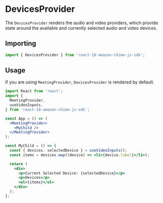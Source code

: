 # DevicesProvider

The `DevicesProvider` renders the audio and video providers, which provide state around the available and currently selected audio and video devices.

## Importing

```jsx
import { DevicesProvider } from 'react-18-amazon-chime-js-sdk';
```

## Usage

If you are using `MeetingProvider`, `DevicesProvider` is rendered by default.

```jsx
import React from 'react';
import {
  MeetingProvider,
  useVideoInputs,
} from 'react-18-amazon-chime-js-sdk';

const App = () => (
  <MeetingProvider>
    <MyChild />
  </MeetingProvider>
);

const MyChild = () => {
  const { devices, selectedDevice } = useVideoInputs();
  const items = devices.map((device) => <li>{device.label}</li>);

  return (
    <div>
      <p>Current Selected Device: {selectedDevice}</p>
      <p>Devices</p>
      <ul>{items}</ul>
    </div>
  );
};
```